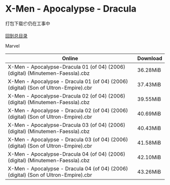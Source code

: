# X-Men - Apocalypse - Dracula

打包下载📦仍在工事中

[回到总目录](/Catalogs.md)

Marvel





Online | Download
--- | ---
X-Men - Apocalypse-Dracula 01 (of 04) (2006) (digital) (Minutemen-Faessla).cbz | 36.28MiB
X-Men - Apocalypse - Dracula 01 (of 04) (2006) (digital) (Son of Ultron-Empire).cbr | 37.43MiB
X-Men - Apocalypse-Dracula 02 (of 04) (2006) (digital) (Minutemen-Faessla).cbz | 39.55MiB
X-Men - Apocalypse - Dracula 02 (of 04) (2006) (digital) (Son of Ultron-Empire).cbr | 40.69MiB
X-Men - Apocalypse-Dracula 03 (of 04) (2006) (digital) (Minutemen-Faessla).cbz | 40.43MiB
X-Men - Apocalypse - Dracula 03 (of 04) (2006) (digital) (Son of Ultron-Empire).cbr | 41.58MiB
X-Men - Apocalypse-Dracula 04 (of 04) (2006) (digital) (Minutemen-Faessla).cbz | 42.10MiB
X-Men - Apocalypse - Dracula 04 (of 04) (2006) (digital) (Son of Ultron-Empire).cbr | 43.26MiB